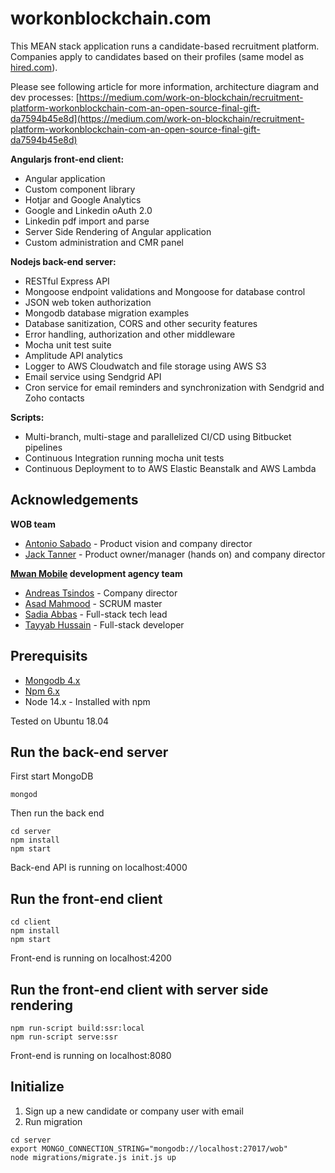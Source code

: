 # workonblockchain.com

This MEAN stack application runs a candidate-based recruitment platform. Companies apply to candidates based on their profiles (same model as [hired.com](https://hired.com)).

Please see following article for more information, architecture diagram and dev processes:
[https://medium.com/work-on-blockchain/recruitment-platform-workonblockchain-com-an-open-source-final-gift-da7594b45e8d](https://medium.com/work-on-blockchain/recruitment-platform-workonblockchain-com-an-open-source-final-gift-da7594b45e8d)

**Angularjs front-end client:**
- Angular application
- Custom component library
- Hotjar and Google Analytics
- Google and Linkedin oAuth 2.0
- Linkedin pdf import and parse
- Server Side Rendering of Angular application
- Custom administration and CMR panel

**Nodejs back-end server:**
- RESTful Express API
- Mongoose endpoint validations and Mongoose for database control
- JSON web token authorization
- Mongodb database migration examples
- Database sanitization, CORS and other security features
- Error handling, authorization and other middleware
- Mocha unit test suite
- Amplitude API analytics
- Logger to AWS Cloudwatch and file storage using AWS S3
- Email service using Sendgrid API
- Cron service for email reminders and synchronization with Sendgrid and Zoho contacts

**Scripts:**
- Multi-branch, multi-stage and parallelized CI/CD using Bitbucket pipelines
- Continuous Integration running mocha unit tests
- Continuous Deployment to to AWS Elastic Beanstalk and AWS Lambda

## Acknowledgements
**WOB team**

- [Antonio Sabado](https://www.linkedin.com/in/antonio-sabado-97150511b) - Product vision and company director
- [Jack Tanner](https://www.linkedin.com/in/jack-tanner) - Product owner/manager (hands on) and company director

**[Mwan Mobile](https://www.mwanmobile.com) development agency team**

- [Andreas Tsindos](https://www.linkedin.com/in/andreas-tsindos-1174421) - Company director
- [Asad Mahmood](https://www.linkedin.com/in/asad117) - SCRUM master
- [Sadia Abbas](https://www.linkedin.com/in/sadia-abbas-437a20124) - Full-stack tech lead
- [Tayyab Hussain](https://www.linkedin.com/in/tayyab-hussain-6117bab6) - Full-stack developer

## Prerequisits
- [Mongodb 4.x](https://www.mongodb.com/)
- [Npm 6.x](https://www.npmjs.com/)
- Node 14.x - Installed with npm

Tested on Ubuntu 18.04

## Run the back-end server

First start MongoDB
```
mongod
```

Then run the back end
```
cd server
npm install
npm start
```

Back-end API is running on localhost:4000

## Run the front-end client

```
cd client
npm install
npm start
```

Front-end is running on localhost:4200

## Run the front-end client with server side rendering

```
npm run-script build:ssr:local
npm run-script serve:ssr
```

Front-end is running on localhost:8080

## Initialize

1. Sign up a new candidate or company user with email
2. Run migration 

```
cd server
export MONGO_CONNECTION_STRING="mongodb://localhost:27017/wob"
node migrations/migrate.js init.js up
```